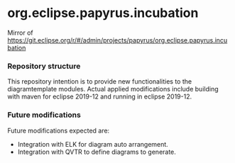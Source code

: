 # org.eclipse.papyrus.incubation
Mirror of https://git.eclipse.org/r/#/admin/projects/papyrus/org.eclipse.papyrus.incubation

### Repository structure ###
This repository intention is to provide new functionalities to the diagramtemplate modules.
Actual applied modifications include building with maven for eclipse 2019-12 and running in eclipse 2019-12.

### Future modifications ###
Future modifications expected are:
- Integration with ELK for diagram auto arrangement.
- Integration with QVTR to define diagrams to generate.
